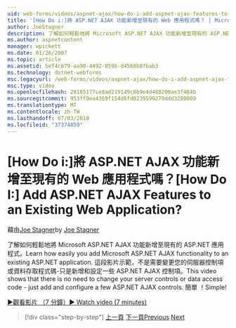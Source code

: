 ```yaml
---
uid: web-forms/videos/aspnet-ajax/how-do-i-add-aspnet-ajax-features-to-an-existing-web-application
title: '[How Do i:]將 ASP.NET AJAX 功能新增至現有的 Web 應用程式嗎？ | Microsoft Docs'
author: JoeStagner
description: 了解如何輕鬆地將 Microsoft ASP.NET AJAX 功能新增至現有的 ASP.NET 應用程式。 這段影片示範，不是需要變更您的服務...
ms.author: aspnetcontent
manager: wpickett
ms.date: 01/26/2007
ms.topic: article
ms.assetid: 5ef4c879-aa90-4492-859b-d4568b87bab3
ms.technology: dotnet-webforms
msc.legacyurl: /web-forms/videos/aspnet-ajax/how-do-i-add-aspnet-ajax-features-to-an-existing-web-application
msc.type: video
ms.openlocfilehash: 28185177ce8ad219149c8b9e4d488200ae3f484b
ms.sourcegitcommit: 953ff9ea4369f154d6fd0239599279ddd3280009
ms.translationtype: MT
ms.contentlocale: zh-TW
ms.lasthandoff: 07/03/2018
ms.locfileid: "37374859"
---
```

<a name="how-do-i-add-aspnet-ajax-features-to-an-existing-web-application"></a><span data-ttu-id="f5712-105">[How Do i:]將 ASP.NET AJAX 功能新增至現有的 Web 應用程式嗎？</span><span class="sxs-lookup"><span data-stu-id="f5712-105">[How Do I:] Add ASP.NET AJAX Features to an Existing Web Application?</span></span>
====================
<span data-ttu-id="f5712-106">藉由[Joe Stagner](https://github.com/JoeStagner)</span><span class="sxs-lookup"><span data-stu-id="f5712-106">by [Joe Stagner](https://github.com/JoeStagner)</span></span>

<span data-ttu-id="f5712-107">了解如何輕鬆地將 Microsoft ASP.NET AJAX 功能新增至現有的 ASP.NET 應用程式。</span><span class="sxs-lookup"><span data-stu-id="f5712-107">Learn how easily you add Microsoft ASP.NET AJAX functionality to an existing ASP.NET application.</span></span> <span data-ttu-id="f5712-108">這段影片示範，不是需要變更您的伺服器控制項或資料存取程式碼-只是新增和設定一些 ASP.NET AJAX 控制項。</span><span class="sxs-lookup"><span data-stu-id="f5712-108">This video shows that there is no need to change your server controls or data access code - just add and configure a few ASP.NET AJAX controls.</span></span> <span data-ttu-id="f5712-109">簡單 ！</span><span class="sxs-lookup"><span data-stu-id="f5712-109">Simple!</span></span>

[<span data-ttu-id="f5712-110">&#9654;觀看影片 （7 分鐘）</span><span class="sxs-lookup"><span data-stu-id="f5712-110">&#9654; Watch video (7 minutes)</span></span>](https://channel9.msdn.com/Blogs/ASP-NET-Site-Videos/how-do-i-add-aspnet-ajax-features-to-an-existing-web-application)

> [!div class="step-by-step"]
> <span data-ttu-id="f5712-111">[上一頁](how-do-i-make-client-side-network-callbacks-with-aspnet-ajax.md)
> [下一頁](how-do-i-aspnet-ajax-enable-an-existing-web-service.md)</span><span class="sxs-lookup"><span data-stu-id="f5712-111">[Previous](how-do-i-make-client-side-network-callbacks-with-aspnet-ajax.md)
[Next](how-do-i-aspnet-ajax-enable-an-existing-web-service.md)</span></span>
